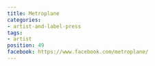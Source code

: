 ```yaml
---
title: Metroplane
categories:
- artist-and-label-press
tags:
- artist
position: 49
facebook: https://www.facebook.com/metroplane/
---
```


